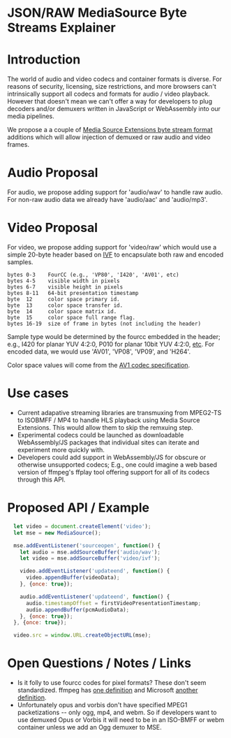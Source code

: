 # JSON/RAW MediaSource Byte Streams Explainer

# Introduction
The world of audio and video codecs and container formats is diverse. For reasons of security, licensing, size restrictions, and more browsers can't intrinsically support all codecs and formats for audio / video playback. However that doesn't mean we can't offer a way for developers to plug decoders and/or demuxers written in JavaScript or WebAssembly into our media pipelines.

We propose a a couple of [Media Source Extensions byte stream format](https://www.w3.org/TR/mse-byte-stream-format-registry/) additions which will allow injection of demuxed or raw audio and video frames.


# Audio Proposal
For audio, we propose adding support for 'audio/wav' to handle raw audio. For non-raw audio data we already have 'audio/aac' and 'audio/mp3'.

# Video Proposal
For video, we propose adding support for 'video/raw' which would use a simple 20-byte header based on [IVF](https://wiki.multimedia.cx/index.php/IVF) to encapsulate both raw and encoded samples.

```
bytes 0-3    FourCC (e.g., 'VP80', 'I420', 'AV01', etc)
bytes 4-5    visible width in pixels
bytes 6-7    visible height in pixels
bytes 8-11   64-bit presentation timestamp
byte  12     color space primary id.
byte  13     color space transfer id.
byte  14     color space matrix id.
byte  15     color space full range flag.
bytes 16-19  size of frame in bytes (not including the header)
```

Sample type would be determined by the fourcc embedded in the header; e.g., I420 for planar YUV 4:2:0, P010 for planar 10bit YUV 4:2:0, [etc](https://docs.microsoft.com/en-us/windows/desktop/medfound/video-fourccs). For encoded data, we would use 'AV01', 'VP08', 'VP09', and 'H264'.

Color space values will come from the [AV1 codec specification](https://aomediacodec.github.io/av1-isobmff/#codecsparam).


# Use cases

* Current adapative streaming libraries are transmuxing from MPEG2-TS to ISOBMFF / MP4 to handle HLS playback using Media Source Extensions. This would allow them to skip the remxuing step.
* Experimental codecs could be launched as downloadable WebAssembly/JS packages that individual sites can iterate and experiment more quickly with.
* Developers could add support in WebAssembly/JS for obscure or otherwise unsupported codecs; E.g., one could imagine a web based version of ffmpeg's ffplay tool offering support for all of its codecs through this API.


# Proposed API / Example

```Javascript
  let video = document.createElement('video');
  let mse = new MediaSource();

  mse.addEventListener('sourceopen', function() {
    let audio = mse.addSourceBuffer('audio/wav');
    let video = mse.addSourceBuffer('video/ivf');

    video.addEventListener('updateend', function() {
      video.appendBuffer(videoData);
    }, {once: true});

    audio.addEventListener('updateend', function() {
      audio.timestampOffset = firstVideoPresentationTimestamp;
      audio.appendBuffer(pcmAudioData);
    }, {once: true});
  }, {once: true});

  video.src = window.URL.createObjectURL(mse);
```


# Open Questions / Notes / Links
* Is it folly to use fourcc codes for pixel formats? These don't seem standardized. ffmpeg has [one definition](https://cs.chromium.org/chromium/src/third_party/ffmpeg/libavcodec/raw.c?l=31) and Microsoft [another definition](https://docs.microsoft.com/en-us/windows/desktop/medfound/video-fourccs).
* Unfortunately opus and vorbis don't have specified MPEG1 packetizations -- only  ogg, mp4, and webm. So if developers want to use demuxed Opus or Vorbis it will need to be in an ISO-BMFF or webm container unless we add an Ogg demuxer to MSE.
